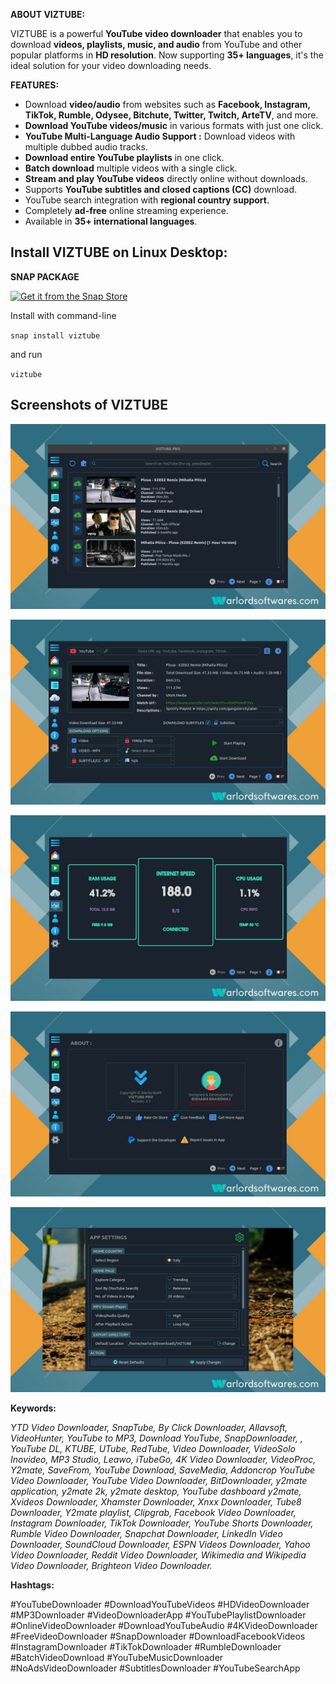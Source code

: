**ABOUT VIZTUBE:**

VIZTUBE is a powerful **YouTube video downloader** that enables you to download **videos, playlists, music, and audio** from YouTube and other popular platforms in **HD resolution**. Now supporting **35+ languages**, it's the ideal solution for your video downloading needs.

**FEATURES:**

- Download **video/audio** from websites such as **Facebook, Instagram, TikTok, Rumble, Odysee, Bitchute, Twitter, Twitch, ArteTV**, and more.
- **Download YouTube videos/music** in various formats with just one click.
- **YouTube Multi-Language Audio Support :** Download videos with multiple dubbed audio tracks.
- **Download entire YouTube playlists** in one click.
- **Batch download** multiple videos with a single click.
- **Stream and play YouTube videos** directly online without downloads.
- Supports **YouTube subtitles and closed captions (CC)** download.
- YouTube search integration with **regional country support**.
- Completely **ad-free** online streaming experience.
- Available in **35+ international languages**.


## Install VIZTUBE on Linux Desktop:

**SNAP PACKAGE**

[![Get it from the Snap Store](https://snapcraft.io/static/images/badges/en/snap-store-black.svg)](https://snapcraft.io/viztube)

Install with command-line

`snap install viztube`

and run

`viztube`


## Screenshots of VIZTUBE

![VIZTUBE](https://raw.githubusercontent.com/rishabh3354/VIZTUBE/master/share/screenshots/viztube-warlordsoftwares_1.jpg?raw=true)

![VIZTUBE](https://raw.githubusercontent.com/rishabh3354/VIZTUBE/master/share/screenshots/viztube-warlordsoftwares_2.jpg?raw=true)

![VIZTUBE](https://raw.githubusercontent.com/rishabh3354/VIZTUBE/master/share/screenshots/viztube-warlordsoftwares_3.jpg?raw=true)

![VIZTUBE](https://raw.githubusercontent.com/rishabh3354/VIZTUBE/master/share/screenshots/viztube-warlordsoftwares_4.jpg?raw=true)

![VIZTUBE](https://raw.githubusercontent.com/rishabh3354/VIZTUBE/master/share/screenshots/viztube-warlordsoftwares_5.jpg?raw=true)


**Keywords:**

*YTD Video Downloader, SnapTube, By Click Downloader, Allavsoft, VideoHunter, YouTube to MP3, Download YouTube, SnapDownloader, , YouTube DL, KTUBE, UTube, RedTube, Video Downloader, VideoSolo Inovideo, MP3 Studio, Leawo, iTubeGo, 4K Video Downloader, VideoProc, Y2mate, SaveFrom, YouTube Download, SaveMedia, Addoncrop YouTube Video Downloader, YouTube Video Downloader, BitDownloader, y2mate application, y2mate 2k, y2mate desktop, YouTube dashboard y2mate, Xvideos Downloader, Xhamster Downloader, Xnxx Downloader, Tube8 Downloader, Y2mate playlist, Clipgrab, Facebook Video Downloader, Instagram Downloader, TikTok Downloader, YouTube Shorts Downloader, Rumble Video Downloader, Snapchat Downloader, LinkedIn Video Downloader, SoundCloud Downloader, ESPN Videos Downloader, Yahoo Video Downloader, Reddit Video Downloader, Wikimedia and Wikipedia Video Downloader, Brighteon Video Downloader.*

**Hashtags:**

#YouTubeDownloader #DownloadYouTubeVideos #HDVideoDownloader #MP3Downloader #VideoDownloaderApp #YouTubePlaylistDownloader #OnlineVideoDownloader #DownloadYouTubeAudio #4KVideoDownloader #FreeVideoDownloader #SnapDownloader #DownloadFacebookVideos #InstagramDownloader #TikTokDownloader #RumbleDownloader #BatchVideoDownload #YouTubeMusicDownloader #NoAdsVideoDownloader #SubtitlesDownloader #YouTubeSearchApp